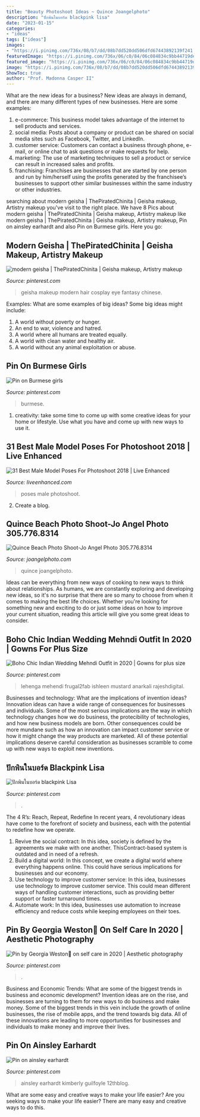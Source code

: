 ```yaml
---
title: "Beauty Photoshoot Ideas ~ Quince Joangelphoto"
description: "ปักพินในบอร์ด blackpink lisa"
date: "2023-01-15"
categories:
- "ideas"
tags: ["ideas"]
images:
- "https://i.pinimg.com/736x/08/b7/dd/08b7dd520dd506dfd67443892139f241.jpg"
featuredImage: "https://i.pinimg.com/736x/06/c0/84/06c084834c9bb44719def68eaca85c9e.jpg"
featured_image: "https://i.pinimg.com/736x/06/c0/84/06c084834c9bb44719def68eaca85c9e.jpg"
image: "https://i.pinimg.com/736x/08/b7/dd/08b7dd520dd506dfd67443892139f241.jpg"
ShowToc: true
author: "Prof. Madonna Casper II"
---
```



What are the new ideas for a business?
New ideas are always in demand, and there are many different types of new businesses. Here are some examples: 
1. e-commerce: This business model takes advantage of the internet to sell products and services. 
2. social media: Posts about a company or product can be shared on social media sites such as Facebook, Twitter, and LinkedIn. 
3. customer service: Customers can contact a business through phone, e-mail, or online chat to ask questions or make requests for help. 
4. marketing: The use of marketing techniques to sell a product or service can result in increased sales and profits. 
5. franchising: Franchises are businesses that are started by one person and run by him/herself using the profits generated by the franchisee’s businesses to support other similar businesses within the same industry or other industries.

	

		
searching about modern geisha | ThePiratedChinita | Geisha makeup, Artistry makeup you've visit to the right place. We have 8 Pics about modern geisha | ThePiratedChinita | Geisha makeup, Artistry makeup like modern geisha | ThePiratedChinita | Geisha makeup, Artistry makeup, Pin on ainsley earhardt and also Pin on Burmese girls. Here you go:
		
    
## Modern Geisha | ThePiratedChinita | Geisha Makeup, Artistry Makeup

<img loading=lazy src="https://i.pinimg.com/736x/00/ae/91/00ae91d6b25bb92061e3b9e964290e56--geisha-hair-geisha-makeup.jpg" onerror="this.onerror=null;this.src='https://tse2.mm.bing.net/th?id=OIP.J-Ea2CVIxAJ_UX52tpCLWgHaK7&amp;pid=15.1';" alt="modern geisha | ThePiratedChinita | Geisha makeup, Artistry makeup">

_Source: pinterest.com_

>geisha makeup modern hair cosplay eye fantasy chinese. 

	

Examples: What are some examples of big ideas?
Some big ideas might include: 
1. A world without poverty or hunger.
2. An end to war, violence and hatred.
3. A world where all humans are treated equally.
4. A world with clean water and healthy air.
5. A world without any animal exploitation or abuse.

    
## Pin On Burmese Girls

<img loading=lazy src="https://i.pinimg.com/736x/98/2b/67/982b677edcfcea611c628e01e447e5e4.jpg" onerror="this.onerror=null;this.src='https://tse2.mm.bing.net/th?id=OIP.WZrh9qAbYlECiLwMM0tj5AHaLH&amp;pid=15.1';" alt="Pin on Burmese girls">

_Source: pinterest.com_

>burmese. 

	

1. creativity: take some time to come up with some creative ideas for your home or lifestyle. Use what you have and come up with new ways to use it.

    
## 31 Best Male Model Poses For Photoshoot 2018 | Live Enhanced

<img loading=lazy src="http://www.liveenhanced.com/wp-content/uploads/2018/04/male-model-poses-19-683x1024.jpg" onerror="this.onerror=null;this.src='https://tse4.mm.bing.net/th?id=OIP.vlKwimSVGLQik5IeLkX4XgHaLG&amp;pid=15.1';" alt="31 Best Male Model Poses For Photoshoot 2018 | Live Enhanced">

_Source: liveenhanced.com_

>poses male photoshoot. 

	

2. Create a blog.

    
## Quince Beach Photo Shoot-Jo Angel Photo 305.776.8314

<img loading=lazy src="https://joangelphoto.com/wp-content/uploads/2016/10/1W8A8402.jpg" onerror="this.onerror=null;this.src='https://tse2.mm.bing.net/th?id=OIP.FbO3WCbybuHn4AnbBT-buwHaEt&amp;pid=15.1';" alt="Quince Beach Photo Shoot-Jo Angel Photo 305.776.8314">

_Source: joangelphoto.com_

>quince joangelphoto. 

	

Ideas can be everything from new ways of cooking to new ways to think about relationships. As humans, we are constantly exploring and developing new ideas, so it's no surprise that there are so many to choose from when it comes to making the best life choices. Whether you're looking for something new and exciting to do or just some ideas on how to improve your current situation, reading this article will give you some great ideas to consider.

    
## Boho Chic Indian Wedding Mehndi Outfit In 2020 | Gowns For Plus Size

<img loading=lazy src="https://i.pinimg.com/736x/06/c0/84/06c084834c9bb44719def68eaca85c9e.jpg" onerror="this.onerror=null;this.src='https://tse2.mm.bing.net/th?id=OIP.3YASxFUOGcTJNGtHgoWD2QAAAA&amp;pid=15.1';" alt="Boho Chic Indian Wedding Mehndi Outfit in 2020 | Gowns for plus size">

_Source: pinterest.com_

>lehenga mehendi frugal2fab ishleen mustard anarkali rajeshdigital. 

	

Businesses and technology: What are the implications of invention ideas?
Innovation ideas can have a wide range of consequences for businesses and individuals. Some of the most serious implications are the way in which technology changes how we do business, the protecibility of technologies, and how new business models are born. Other consequences could be more mundane such as how an innovation can impact customer service or how it might change the way products are marketed. All of these potential implications deserve careful consideration as businesses scramble to come up with new ways to exploit new inventions.

    
## ปักพินในบอร์ด Blackpink Lisa

<img loading=lazy src="https://i.pinimg.com/736x/c9/f0/25/c9f0254533cef415d5ed3ce90319ec9f.jpg" onerror="this.onerror=null;this.src='https://tse3.mm.bing.net/th?id=OIP.qWhdpj_T5Ga6VbHAjJg-VAHaNM&amp;pid=15.1';" alt="ปักพินในบอร์ด blackpink Lisa">

_Source: pinterest.com_

>. 

	

The 4 R’s: Reach, Repeat, Redefine
In recent years, 4 revolutionary ideas have come to the forefront of society and business, each with the potential to redefine how we operate.
1. Revive the social contract: In this idea, society is defined by the agreements we make with one another. ThisContract-based system is outdated and in need of a refresh.
2. Build a digital world: In this concept, we create a digital world where everything happens online. This could have serious implications for businesses and our economy.
3. Use technology to improve customer service: In this idea, businesses use technology to improve customer service. This could mean different ways of handling customer interactions, such as providing better support or faster turnaround times. 
4. Automate work: In this idea, businesses use automation to increase efficiency and reduce costs while keeping employees on their toes.

    
## Pin By Georgia Weston💌 On Self Care In 2020 | Aesthetic Photography

<img loading=lazy src="https://i.pinimg.com/736x/08/b7/dd/08b7dd520dd506dfd67443892139f241.jpg" onerror="this.onerror=null;this.src='https://tse4.mm.bing.net/th?id=OIP.CodPKZaXcUVrnYj4CiY5CQHaJP&amp;pid=15.1';" alt="Pin by Georgia Weston💌 on self care in 2020 | Aesthetic photography">

_Source: pinterest.com_

>. 

	

Business and Economic Trends: What are some of the biggest trends in business and economic development?
Invention ideas are on the rise, and businesses are turning to them for new ways to do business and make money. Some of the biggest trends in this vein include the growth of online businesses, the rise of mobile apps, and the trend towards big data. All of these innovations are leading to more opportunities for businesses and individuals to make money and improve their lives.

    
## Pin On Ainsley Earhardt

<img loading=lazy src="https://i.pinimg.com/736x/39/49/be/3949befbe67c69cacea6c7294d2c1630.jpg" onerror="this.onerror=null;this.src='https://tse3.mm.bing.net/th?id=OIP.lYt96nUzJ_7TL6KNf-rGTwHaLH&amp;pid=15.1';" alt="Pin on ainsley earhardt">

_Source: pinterest.com_

>ainsley earhardt kimberly guilfoyle 12thblog. 

	

What are some easy and creative ways to make your life easier?
Are you seeking ways to make your life easier? There are many easy and creative ways to do this.

